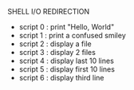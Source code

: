 SHELL I/O REDIRECTION

- script 0 : print "Hello, World"
- script 1 : print a confused smiley
- script 2 : display a file
- script 3 : display 2 files
- script 4 : display last 10 lines
- script 5 : display first 10 lines
- script 6 : display third line
